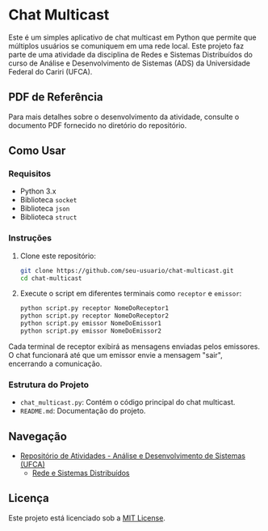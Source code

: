 # Chat Multicast
Este é um simples aplicativo de chat multicast em Python que permite que múltiplos usuários se comuniquem em uma rede local. Este projeto faz parte de uma atividade da disciplina de Redes e Sistemas Distribuídos do curso de Análise e Desenvolvimento de Sistemas (ADS) da Universidade Federal do Cariri (UFCA).

## PDF de Referência
Para mais detalhes sobre o desenvolvimento da atividade, consulte o documento PDF fornecido no diretório do repositório.

## Como Usar

### Requisitos

- Python 3.x
- Biblioteca `socket`
- Biblioteca `json`
- Biblioteca `struct`

### Instruções

1. Clone este repositório:

    ```sh
    git clone https://github.com/seu-usuario/chat-multicast.git
    cd chat-multicast
    ```

2. Execute o script em diferentes terminais como `receptor` e `emissor`:

    ```sh
    python script.py receptor NomeDoReceptor1
    python script.py receptor NomeDoReceptor2
    python script.py emissor NomeDoEmissor1
    python script.py emissor NomeDoEmissor2
    ```

Cada terminal de receptor exibirá as mensagens enviadas pelos emissores. O chat funcionará até que um emissor envie a mensagem "sair", encerrando a comunicação.

### Estrutura do Projeto

- `chat_multicast.py`: Contém o código principal do chat multicast.
- `README.md`: Documentação do projeto.

## Navegação
* [Repositório de Atividades - Análise e Desenvolvimento de Sistemas (UFCA)](https://github.com/devitruvius/college-repository)
    * [Rede e Sistemas Distribuídos](https://github.com/devitruvius/ADS-distributed-networks-systems)

## Licença

Este projeto está licenciado sob a [MIT License](LICENSE).
